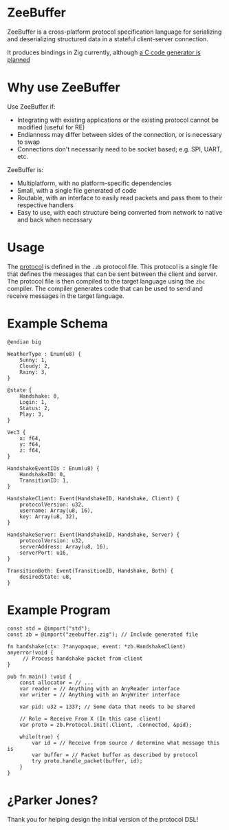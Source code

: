 # ZeeBuffer

ZeeBuffer is a cross-platform protocol specification language for serializing and deserializing structured data in a stateful client-server connection.

It produces bindings in Zig currently, although [a C code generator is planned](https://github.com/IridescentRose/ZeeBuffer/issues/7)

# Why use ZeeBuffer

Use ZeeBuffer if:
* Integrating with existing applications or the existing protocol cannot be modified (useful for RE)
* Endianness may differ between sides of the connection, or is necessary to swap
* Connections don't necessarily need to be socket based; e.g. SPI, UART, etc.

ZeeBuffer is:
* Multiplatform, with no platform-specific dependencies
* Small, with a single file generated of code
* Routable, with an interface to easily read packets and pass them to their respective handlers
* Easy to use, with each structure being converted from network to native and back when necessary

# Usage

The [protocol](./design/Language.MD) is defined in the `.zb` protocol file. This protocol is a single file that defines the messages that can be sent between the client and server. The protocol file is then compiled to the target language using the `zbc` compiler. The compiler generates code that can be used to send and receive messages in the target language.

# Example Schema

```zb
@endian big

WeatherType : Enum(u8) {
    Sunny: 1,
    Cloudy: 2,
    Rainy: 3,
}

@state {
    Handshake: 0,
    Login: 1,
    Status: 2,
    Play: 3,
}

Vec3 {
    x: f64,
    y: f64,
    z: f64,
}

HandshakeEventIDs : Enum(u8) {
    HandshakeID: 0,
    TransitionID: 1,
}

HandshakeClient: Event(HandshakeID, Handshake, Client) {
    protocolVersion: u32,
    username: Array(u8, 16),
    key: Array(u8, 32),
}

HandshakeServer: Event(HandshakeID, Handshake, Server) {
    protocolVersion: u32,
    serverAddress: Array(u8, 16),
    serverPort: u16,
}

TransitionBoth: Event(TransitionID, Handshake, Both) {
    desiredState: u8,
}
```

# Example Program

```zig
const std = @import("std");
const zb = @import("zeebuffer.zig"); // Include generated file

fn handshake(ctx: ?*anyopaque, event: *zb.HandshakeClient) anyerror!void {
     // Process handshake packet from client
}

pub fn main() !void {
    const allocator = // ...
    var reader = // Anything with an AnyReader interface
    var writer = // Anything with an AnyWriter interface

    var pid: u32 = 1337; // Some data that needs to be shared

    // Role = Receive From X (In this case client)
    var proto = zb.Protocol.init(.Client, .Connected, &pid);

    while(true) {
        var id = // Receive from source / determine what message this is
        var buffer = // Packet buffer as described by protocol
        try proto.handle_packet(buffer, id);
    }
}

```

# ¿Parker Jones?

Thank you for helping design the initial version of the protocol DSL!
